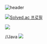 ![header](https://capsule-render.vercel.app/api?type=waving&color=ffaca3&height=300&section=header&text=Lichi%20GitHub&animation=twinkling&fontSize=90&fontColor=ffffff)
<!--
**Lichi59/Lichi59** is a ✨ _special_ ✨ repository because its `README.md` (this file) appears on your GitHub profile.
- 🔭 I’m currently working on ...
- 🌱 I’m currently learning ...
- 👯 I’m looking to collaborate on ...
- 🤔 I’m looking for help with ...
- 💬 Ask me about ...
- 📫 How to reach me: ...
- 😄 Pronouns: ...
- ⚡ Fun fact: ...
-->
[![Solved.ac
프로필](http://mazassumnida.wtf/api/v2/generate_badge?boj=wodms0045)](https://solved.ac/wodms0045)


<a href="https://blog.naver.com/wodms0045" target="_blank"><img src="https://img.shields.io/badge/bolg-03C75A?style=flat-square&logo=naver&logoColor=white"/></a>

//Java
<img src="https://img.shields.io/badge/JAVA-007396?style=for-the-badge&logo=java&logoColor=white">
